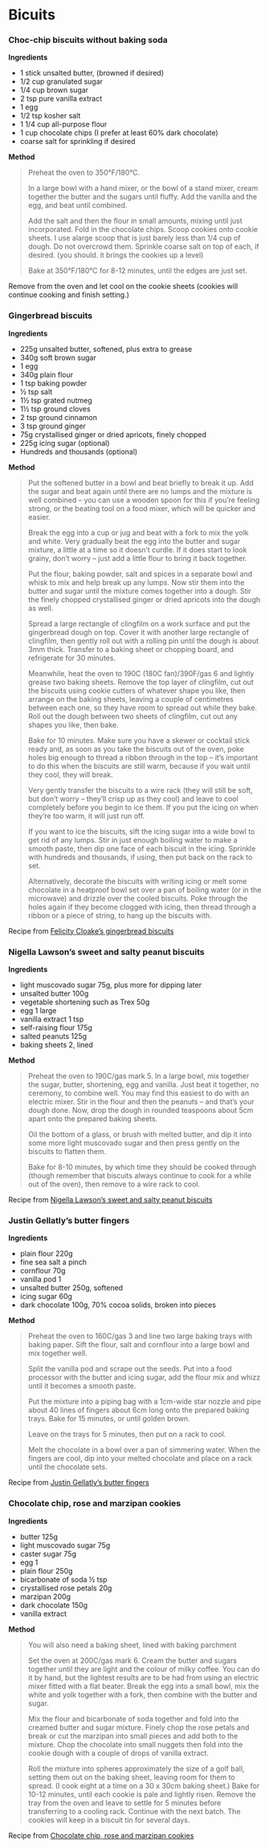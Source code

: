# Bicuits

### Choc-chip biscuits without baking soda

**Ingredients**

* 1 stick unsalted butter, (browned if desired)
* 1/2 cup granulated sugar
* 1/4 cup brown sugar
* 2 tsp pure vanilla extract
* 1 egg
* 1/2 tsp kosher salt
* 1 1/4 cup all-purpose flour
* 1 cup chocolate chips (I prefer at least 60% dark chocolate)
* coarse salt for sprinkling if desired


**Method**

><p>Preheat the oven to 350&deg;F/180&deg;C.</p>
><p>In a large bowl with a hand mixer, or the bowl of a stand mixer, cream together the butter and the sugars until fluffy. Add the vanilla and the egg, and beat until combined.</p>
><p>Add the salt and then the flour in small amounts, mixing until just incorporated. Fold in the chocolate chips. Scoop cookies onto cookie sheets. I use alarge scoop that is just barely less than 1/4 cup of dough. Do not overcrowd them. Sprinkle coarse salt on top of each, if desired. (you should. it brings the cookies up a level)</p>
><p>Bake at 350&deg;F/180&deg;C for 8-12 minutes, until the edges are just set. 
Remove from the oven and let cool on the cookie sheets (cookies will continue cooking and finish setting.)</p>


### Gingerbread biscuits

**Ingredients**

* 225g unsalted butter, softened, plus extra to grease
* 340g soft brown sugar
* 1 egg
* 340g plain flour
* 1 tsp baking powder
* &frac12; tsp salt
* 1&frac12; tsp grated nutmeg
* 1&frac12; tsp ground cloves
* 2 tsp ground cinnamon
* 3 tsp ground ginger
* 75g crystallised ginger or dried apricots, finely chopped
* 225g icing sugar (optional)
* Hundreds and thousands (optional)


**Method**

><p>Put the softened butter in a bowl and beat briefly to break it up. Add the sugar and beat again until there are no lumps and the mixture is well combined – you can use a wooden spoon for this if you’re feeling strong, or the beating tool on a food mixer, which will be quicker and easier.</p>
><p>Break the egg into a cup or jug and beat with a fork to mix the yolk and white. Very gradually beat the egg into the butter and sugar mixture, a little at a time so it doesn’t curdle. If it does start to look grainy, don’t worry – just add a little flour to bring it back together.</p>
><p>Put the flour, baking powder, salt and spices in a separate bowl and whisk to mix and help break up any lumps. Now stir them into the butter and sugar until the mixture comes together into a dough. Stir the finely chopped crystallised ginger or dried apricots into the dough as well.</p>
><p>Spread a large rectangle of clingfilm on a work surface and put the gingerbread dough on top. Cover it with another large rectangle of clingfilm, then gently roll out with a rolling pin until the dough is about 3mm thick. Transfer to a baking sheet or chopping board, and refrigerate for 30 minutes.</p>
><p>Meanwhile, heat the oven to 190C (180C fan)/390F/gas 6 and lightly grease two baking sheets. Remove the top layer of clingfilm, cut out the biscuits using cookie cutters of whatever shape you like, then arrange on the baking sheets, leaving a couple of centimetres between each one, so they have room to spread out while they bake. Roll out the dough between two sheets of clingfilm, cut out any shapes you like, then bake.</p>
><p>Bake for 10 minutes. Make sure you have a skewer or cocktail stick ready and, as soon as you take the biscuits out of the oven, poke holes big enough to thread a ribbon through in the top – it’s important to do this when the biscuits are still warm, because if you wait until they cool, they will break.</p>
><p>Very gently transfer the biscuits to a wire rack (they will still be soft, but don’t worry – they’ll crisp up as they cool) and leave to cool completely before you begin to ice them. If you put the icing on when they’re too warm, it will just run off.</p>
><p>If you want to ice the biscuits, sift the icing sugar into a wide bowl to get rid of any lumps. Stir in just enough boiling water to make a smooth paste, then dip one face of each biscuit in the icing. Sprinkle with hundreds and thousands, if using, then put back on the rack to set.</p>
><p>Alternatively, decorate the biscuits with writing icing or melt some chocolate in a heatproof bowl set over a pan of boiling water (or in the microwave) and drizzle over the cooled biscuits. Poke through the holes again if they become clogged with icing, then thread through a ribbon or a piece of string, to hang up the biscuits with.</p>

Recipe from [Felicity Cloake’s gingerbread biscuits](https://www.theguardian.com/food/2018/dec/05/gingerbread-biscuits-decorations-recipe-felicity-cloake)


### Nigella Lawson’s sweet and salty peanut biscuits

**Ingredients**

* light muscovado sugar 75g, plus more for dipping later
* unsalted butter 100g
* vegetable shortening such as Trex 50g
* egg 1 large
* vanilla extract 1 tsp
* self-raising flour 175g
* salted peanuts 125g
* baking sheets 2, lined


**Method**

><p>Preheat the oven to 190C/gas mark 5. In a large bowl, mix together the sugar, butter, shortening, egg and vanilla. Just beat it together, no ceremony, to combine well. You may find this easiest to do with an electric mixer. Stir in the flour and then the peanuts – and that’s your dough done. Now, drop the dough in rounded teaspoons about 5cm apart onto the prepared baking sheets.</p>
><p>Oil the bottom of a glass, or brush with melted butter, and dip it into some more light muscovado sugar and then press gently on the biscuits to flatten them.</p>
><p>Bake for 8-10 minutes, by which time they should be cooked through (though remember that biscuits always continue to cook for a while out of the oven), then remove to a wire rack to cool.</p>

Recipe from [Nigella Lawson’s sweet and salty peanut biscuits](https://www.theguardian.com/food/2018/oct/31/nigella-lawson-peanut-cookies-butter-fingers-justin-gellatly-biscuits)


### Justin Gellatly’s butter fingers

**Ingredients**

* plain flour 220g
* fine sea salt a pinch
* cornflour 70g
* vanilla pod 1
* unsalted butter 250g, softened
* icing sugar 60g
* dark chocolate 100g, 70% cocoa solids, broken into pieces


**Method**

><p>Preheat the oven to 160C/gas 3 and line two large baking trays with baking paper. Sift the flour, salt and cornflour into a large bowl and mix together well.</p>
><p>Split the vanilla pod and scrape out the seeds. Put into a food processor with the butter and icing sugar, add the flour mix and whizz until it becomes a smooth paste.</p>
><p>Put the mixture into a piping bag with a 1cm-wide star nozzle and pipe about 40 lines of fingers about 6cm long onto the prepared baking trays. Bake for 15 minutes, or until golden brown.</p>
><p>Leave on the trays for 5 minutes, then put on a rack to cool.</p>
><p>Melt the chocolate in a bowl over a pan of simmering water. When the fingers are cool, dip into your melted chocolate and place on a rack until the chocolate sets.</p>

Recipe from [Justin Gellatly’s butter fingers](https://www.theguardian.com/food/2018/oct/31/nigella-lawson-peanut-cookies-butter-fingers-justin-gellatly-biscuits)


### Chocolate chip, rose and marzipan cookies

**Ingredients**

* butter 125g
* light muscovado sugar 75g
* caster sugar 75g
* egg 1
* plain flour 250g
* bicarbonate of soda &frac12; tsp
* crystallised rose petals 20g
* marzipan 200g
* dark chocolate 150g
* vanilla extract


**Method**

><p>You will also need a baking sheet, lined with baking parchment</p>
><p>Set the oven at 200C/gas mark 6. Cream the butter and sugars together until they are light and the colour of milky coffee. You can do it by hand, but the lightest results are to be had from using an electric mixer fitted with a flat beater. Break the egg into a small bowl, mix the white and yolk together with a fork, then combine with the butter and sugar.</p>
><p>Mix the flour and bicarbonate of soda together and fold into the creamed butter and sugar mixture. Finely chop the rose petals and break or cut the marzipan into small pieces and add both to the mixture. Chop the chocolate into small nuggets then fold into the cookie dough with a couple of drops of vanilla extract.</p>
><p>Roll the mixture into spheres approximately the size of a golf ball, setting them out on the baking sheet, leaving room for them to spread. (I cook eight at a time on a 30 x 30cm baking sheet.) Bake for 10-12 minutes, until each cookie is pale and lightly risen. Remove the tray from the oven and leave to settle for 5 minutes before transferring to a cooling rack. Continue with the next batch. The cookies will keep in a biscuit tin for several days.</p>

Recipe from [Chocolate chip, rose and marzipan cookies](https://www.theguardian.com/food/2019/jan/13/nigel-slater-chocolate-chip-snack-recipes)